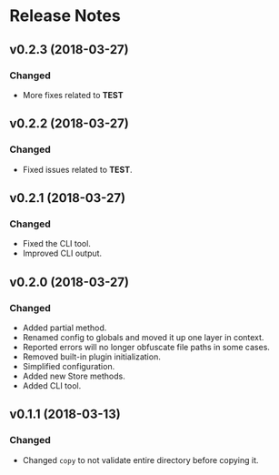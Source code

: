 # Release Notes

## v0.2.3 (2018-03-27)

### Changed
- More fixes related to __TEST__

## v0.2.2 (2018-03-27)

### Changed
- Fixed issues related to __TEST__.

## v0.2.1 (2018-03-27)

### Changed
- Fixed the CLI tool.
- Improved CLI output.

## v0.2.0 (2018-03-27)

### Changed
- Added partial method.
- Renamed config to globals and moved it up one layer in context.
- Reported errors will no longer obfuscate file paths in some cases.
- Removed built-in plugin initialization.
- Simplified configuration.
- Added new Store methods.
- Added CLI tool.

## v0.1.1 (2018-03-13)

### Changed
- Changed `copy` to not validate entire directory before copying it.
